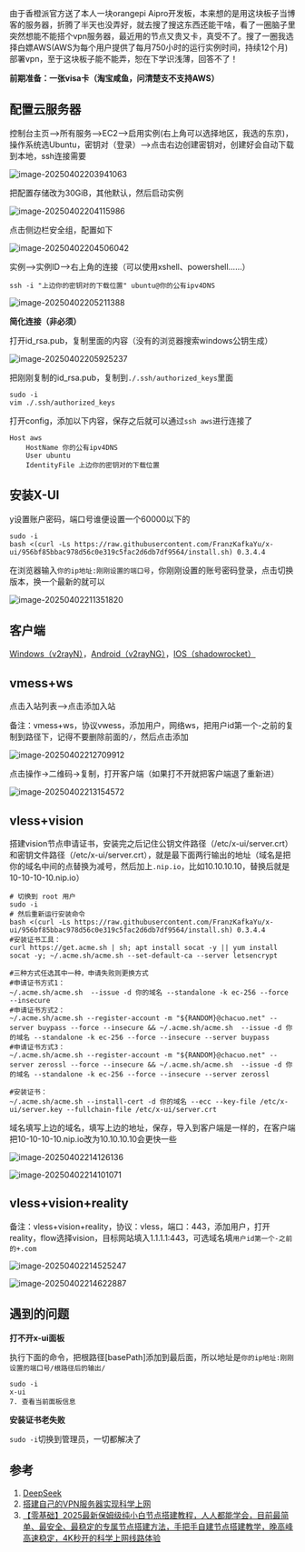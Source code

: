 由于香橙派官方送了本人一块orangepi Aipro开发板，本来想的是用这块板子当博客的服务器，折腾了半天也没弄好，就去搜了搜这东西还能干啥，看了一圈脑子里突然想能不能搭个vpn服务器，最近用的节点又贵又卡，真受不了。搜了一圈我选择白嫖AWS(AWS为每个用户提供了每月750小时的运行实例时间，持续12个月)部署vpn，至于这块板子能不能弄，恕在下学识浅薄，回答不了！

**前期准备：一张visa卡（淘宝咸鱼，问清楚支不支持AWS）**
## 配置云服务器

控制台主页–>所有服务–>EC2–>启用实例(右上角可以选择地区，我选的东京)，操作系统选Ubuntu，密钥对（登录）–>点击右边创建密钥对，创建好会自动下载到本地，ssh连接需要

![image-20250402203941063](https://xiaokcoding-image.oss-cn-beijing.aliyuncs.com/20250402203941141.png)

把配置存储改为30GiB，其他默认，然后启动实例

![image-20250402204115986](https://xiaokcoding-image.oss-cn-beijing.aliyuncs.com/20250402204116034.png)

点击侧边栏安全组，配置如下

![image-20250402204506042](https://xiaokcoding-image.oss-cn-beijing.aliyuncs.com/20250402204506095.png)

实例–>实例ID–>右上角的连接（可以使用xshell、powershell……）

~~~shell
ssh -i "上边你的密钥对的下载位置" ubuntu@你的公有ipv4DNS
~~~

![image-20250402205211388](https://xiaokcoding-image.oss-cn-beijing.aliyuncs.com/20250402205211452.png)

**简化连接（非必须）**

打开id_rsa.pub，复制里面的内容（没有的浏览器搜索windows公钥生成）

![image-20250402205925237](https://xiaokcoding-image.oss-cn-beijing.aliyuncs.com/20250402205925279.png)

把刚刚复制的id_rsa.pub，复制到`./.ssh/authorized_keys`里面

~~~shell
sudo -i
vim ./.ssh/authorized_keys 
~~~

打开config，添加以下内容，保存之后就可以通过`ssh aws`进行连接了

~~~shell
Host aws
    HostName 你的公有ipv4DNS
    User ubuntu
    IdentityFile 上边你的密钥对的下载位置
~~~

## 安装X-UI

y设置账户密码，端口号谁便设置一个60000以下的

~~~shell
sudo -i
bash <(curl -Ls https://raw.githubusercontent.com/FranzKafkaYu/x-ui/956bf85bbac978d56c0e319c5fac2d6db7df9564/install.sh) 0.3.4.4
~~~

在浏览器输入`你的ip地址:刚刚设置的端口号`，你刚刚设置的账号密码登录，点击切换版本，换一个最新的就可以

![image-20250402211351820](https://xiaokcoding-image.oss-cn-beijing.aliyuncs.com/20250402211351879.png)

## 客户端

[Windows（v2rayN）](https://github.com/2dust/v2rayN/releases/tag/7.10.5)，[Android（v2rayNG）](https://github.com/2dust/v2rayNG/releases/tag/1.9.45)，[IOS（shadowrocket）](http://apps.apple.com/us/app/shadowrocket/id932747118)

## vmess+ws

点击入站列表–>点击添加入站

备注：vmess+ws，协议vwess，添加用户，网络ws，把用户id第一个-之前的复制到路径下，记得不要删除前面的`/`，然后点击添加

![image-20250402212709912](https://xiaokcoding-image.oss-cn-beijing.aliyuncs.com/20250402212709961.png)

点击操作->二维码->复制，打开客户端（如果打不开就把客户端退了重新进）

![image-20250402213154572](https://xiaokcoding-image.oss-cn-beijing.aliyuncs.com/20250402213154627.png)

## vless+vision

搭建vision节点申请证书，安装完之后记住公钥文件路径（/etc/x-ui/server.crt）和密钥文件路径（/etc/x-ui/server.crt），就是最下面两行输出的地址（域名是把你的域名中间的点替换为减号，然后加上`.nip.io`，比如10.10.10.10，替换后就是10-10-10-10.nip.io）

~~~shell
# 切换到 root 用户
sudo -i
# 然后重新运行安装命令
bash <(curl -Ls https://raw.githubusercontent.com/FranzKafkaYu/x-ui/956bf85bbac978d56c0e319c5fac2d6db7df9564/install.sh) 0.3.4.4
#安装证书工具：
curl https://get.acme.sh | sh; apt install socat -y || yum install socat -y; ~/.acme.sh/acme.sh --set-default-ca --server letsencrypt

#三种方式任选其中一种，申请失败则更换方式
#申请证书方式1： 
~/.acme.sh/acme.sh  --issue -d 你的域名 --standalone -k ec-256 --force --insecure
#申请证书方式2： 
~/.acme.sh/acme.sh --register-account -m "${RANDOM}@chacuo.net" --server buypass --force --insecure && ~/.acme.sh/acme.sh  --issue -d 你的域名 --standalone -k ec-256 --force --insecure --server buypass
#申请证书方式3： 
~/.acme.sh/acme.sh --register-account -m "${RANDOM}@chacuo.net" --server zerossl --force --insecure && ~/.acme.sh/acme.sh  --issue -d 你的域名 --standalone -k ec-256 --force --insecure --server zerossl

#安装证书：
~/.acme.sh/acme.sh --install-cert -d 你的域名 --ecc --key-file /etc/x-ui/server.key --fullchain-file /etc/x-ui/server.crt
~~~

域名填写上边的域名，填写上边的地址，保存，导入到客户端是一样的，在客户端把10-10-10-10.nip.io改为10.10.10.10会更快一些

![image-20250402214126136](https://xiaokcoding-image.oss-cn-beijing.aliyuncs.com/20250402214126178.png)

![image-20250402214101071](https://xiaokcoding-image.oss-cn-beijing.aliyuncs.com/20250402214101120.png)

## vless+vision+reality

备注：vless+vision+reality，协议：vless，端口：443，添加用户，打开reality，flow选择vision，目标网站填入1.1.1.1:443，可选域名填`用户id第一个-之前的+.com`

![image-20250402214525247](https://xiaokcoding-image.oss-cn-beijing.aliyuncs.com/20250402214525297.png)

![image-20250402214622887](https://xiaokcoding-image.oss-cn-beijing.aliyuncs.com/20250402214622939.png)

## 遇到的问题

**打不开x-ui面板**

执行下面的命令，把根路径[basePath]添加到最后面，所以地址是`你的ip地址:刚刚设置的端口号/根路径后的输出/`

~~~shell
sudo -i
x-ui
7. 查看当前面板信息
~~~

**安装证书老失败**

`sudo -i`切换到管理员，一切都解决了
## 参考

1. [DeepSeek](https://chat.deepseek.com/)
2. [搭建自己的VPN服务器实现科学上网](https://sin-coder.github.io/post/skipwall/)
3. [【零基础】2025最新保姆级纯小白节点搭建教程，人人都能学会，目前最简单、最安全、最稳定的专属节点搭建方法，手把手自建节点搭建教学，晚高峰高速稳定，4K秒开的科学上网线路体验](https://youtu.be/SpxTFes1B8U)

